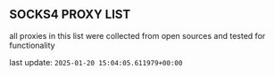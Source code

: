 ## SOCKS4 PROXY LIST

all proxies in this list were collected from open sources and tested for functionality

last update: `2025-01-20 15:04:05.611979+00:00`